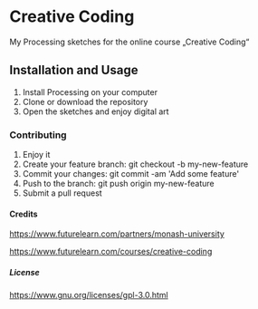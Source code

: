 <h1>Creative Coding</h1>

My Processing sketches for the online course „Creative Coding“

<h2>Installation and Usage</h1>


<ol> 
<li>  Install Processing on your computer </li>
<li>  Clone or download the repository </li>
<li>  Open the sketches and enjoy digital art </li>
</ol>

<h3>Contributing </h3>

<ol> 
<li>Enjoy it</li>
<li>Create your feature branch: git checkout -b my-new-feature</li>
<li>Commit your changes: git commit -am 'Add some feature'</li>
<li>Push to the branch: git push origin my-new-feature</li>
<li>Submit a pull request </li>
</ol>

<h4> Credits </h4>
<p><a href="https://www.futurelearn.com/partners/monash-university">https://www.futurelearn.com/partners/monash-university</a></p>

<p><a href="https://www.futurelearn.com/courses/creative-coding">https://www.futurelearn.com/courses/creative-coding</a><p>

<h5> License </h5>

https://www.gnu.org/licenses/gpl-3.0.html
